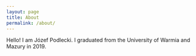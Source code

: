 ```yaml
---
layout: page
title: About
permalink: /about/
---
```


Hello!
I am Józef Podlecki.
I graduated from the University of Warmia and Mazury in 2019.

